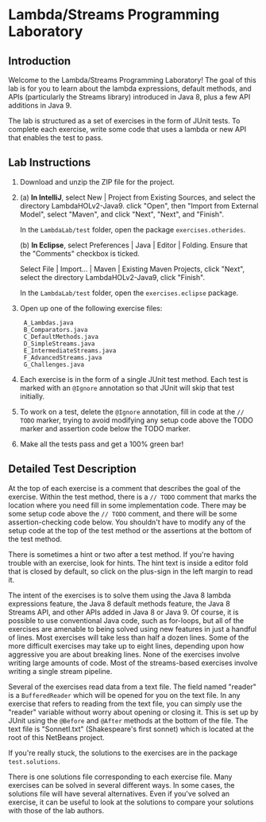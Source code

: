 # Lambda/Streams Programming Laboratory 

## Introduction

Welcome to the Lambda/Streams Programming Laboratory! The goal of this
lab is for you to learn about the lambda expressions, default methods,
and APIs (particularly the Streams library) introduced in Java 8, plus 
a few API additions in Java 9.

The lab is structured as a set of exercises in the form of JUnit
tests. To complete each exercise, write some code that uses a
lambda or new API that enables the test to pass.

## Lab Instructions
1. Download and unzip the ZIP file for the project.

2. (a) **In IntelliJ**, select New | Project from Existing Sources, and
select the directory LambdaHOLv2-Java9. click "Open", then 
"Import from External Model", select "Maven", and click "Next", 
"Next", and "Finish".

    In the `LambdaLab/test` folder, open the package `exercises.otherides`.

    (b) **In Eclipse**, select Preferences | Java | Editor | Folding. 
Ensure that the "Comments" checkbox is ticked.

    Select File | Import... | Maven | Existing Maven Projects, click
"Next", select the directory LambdaHOLv2-Java9, click "Finish".

    In the `LambdaLab/test` folder, open the `exercises.eclipse` package.

3. Open up one of the following exercise files:

        A_Lambdas.java
        B_Comparators.java
        C_DefaultMethods.java
        D_SimpleStreams.java
        E_IntermediateStreams.java
        F_AdvancedStreams.java
        G_Challenges.java

4. Each exercise is in the form of a single JUnit test method. Each
test is marked with an `@Ignore` annotation so that JUnit will skip that
test initially.

5. To work on a test, delete the `@Ignore` annotation, fill in code at
the `// TODO` marker, trying to avoid modifying any setup code above the
TODO marker and assertion code below the TODO marker.

6. Make all the tests pass and get a 100% green bar!

## Detailed Test Description

At the top of each exercise is a comment that describes the goal of
the exercise. Within the test method, there is a `// TODO` comment that
marks the location where you need fill in some implementation
code. There may be some setup code above the `// TODO` comment, and
there will be some assertion-checking code below.  You shouldn't have
to modify any of the setup code at the top of the test method or the
assertions at the bottom of the test method.

There is sometimes a hint or two after a test method. If you're having
trouble with an exercise, look for hints. The hint text is inside
a editor fold that is closed by default, so click on the plus-sign
in the left margin to read it.

The intent of the exercises is to solve them using the Java 8 lambda
expressions feature, the Java 8 default methods feature, the Java 8
Streams API, and other APIs added in Java 8 or Java 9. Of course, it
is possible to use conventional Java code, such as for-loops, but all
of the exercises are amenable to being solved using new features in
just a handful of lines. Most exercises will take less than half a
dozen lines. Some of the more difficult exercises may take up to eight
lines, depending upon how aggressive you are about breaking
lines. None of the exercises involve writing large amounts of
code. Most of the streams-based exercises involve writing a single
stream pipeline.

Several of the exercises read data from a text file. The field named
"reader" is a `BufferedReader` which will be opened for you on the text
file. In any exercise that refers to reading from the text file, you
can simply use the "reader" variable without worry about opening or
closing it. This is set up by JUnit using the `@Before` and `@After`
methods at the bottom of the file. The text file is "SonnetI.txt"
(Shakespeare's first sonnet) which is located at the root of this
NetBeans project.

If you're really stuck, the solutions to the exercises are in the package `test.solutions`.

There is one solutions file corresponding to each exercise file.  Many
exercises can be solved in several different ways. In some cases, the
solutions file will have several alternatives. Even if you've solved
an exercise, it can be useful to look at the solutions to compare your
solutions with those of the lab authors.
